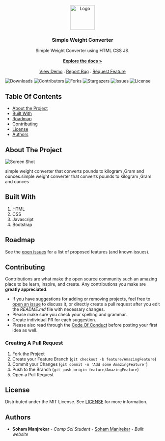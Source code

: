 <br/>
<p align="center">
  <a href="https://github.com/sohammanjrekar/Weight-Converter-Using-HTML-CSS-JS">
    <img src="https://64.media.tumblr.com/ac6d0f4d34a90cda7bfd7a3c6cb4f016/afb7fcf7e4f99e44-ea/s500x750/3db6466952c8c899ba5efec6ad1de56cee068f2f.pnj" alt="Logo" width="80" height="80">
  </a>

  <h3 align="center">Simple Weight Converter</h3>

  <p align="center">
    Simple Weight Converter using HTML CSS JS.
    <br/>
    <br/>
    <a href="https://github.com/sohammanjrekar/Weight-Converter-Using-HTML-CSS-JS"><strong>Explore the docs »</strong></a>
    <br/>
    <br/>
    <a href="https://github.com/sohammanjrekar/Weight-Converter-Using-HTML-CSS-JS">View Demo</a>
    .
    <a href="https://github.com/sohammanjrekar/Weight-Converter-Using-HTML-CSS-JS/issues">Report Bug</a>
    .
    <a href="https://github.com/sohammanjrekar/Weight-Converter-Using-HTML-CSS-JS/issues">Request Feature</a>
  </p>
</p>

![Downloads](https://img.shields.io/github/downloads/sohammanjrekar/Weight-Converter-Using-HTML-CSS-JS/total) ![Contributors](https://img.shields.io/github/contributors/sohammanjrekar/Weight-Converter-Using-HTML-CSS-JS?color=dark-green) ![Forks](https://img.shields.io/github/forks/sohammanjrekar/Weight-Converter-Using-HTML-CSS-JS?style=social) ![Stargazers](https://img.shields.io/github/stars/sohammanjrekar/Weight-Converter-Using-HTML-CSS-JS?style=social) ![Issues](https://img.shields.io/github/issues/sohammanjrekar/Weight-Converter-Using-HTML-CSS-JS) ![License](https://img.shields.io/github/license/sohammanjrekar/Weight-Converter-Using-HTML-CSS-JS) 

## Table Of Contents

* [About the Project](#about-the-project)
* [Built With](#built-with)
* [Roadmap](#roadmap)
* [Contributing](#contributing)
* [License](#license)
* [Authors](#authors)

## About The Project

![Screen Shot](https://64.media.tumblr.com/9f7162e15ced81772c61a87f001f9994/c9ddf6eece4e8620-3c/s1280x1920/c5726ac0dcb97759a74fc47675abcff62e53e425.pnj)

simple weight converter that converts pounds to kilogram ,Gram and ounces.simple weight converter that converts pounds to kilogram ,Gram and ounces

## Built With

1) HTML
2) CSS
3) Javascript
4) Bootstrap

## Roadmap

See the [open issues](https://github.com/sohammanjrekar/Weight-Converter-Using-HTML-CSS-JS/issues) for a list of proposed features (and known issues).

## Contributing

Contributions are what make the open source community such an amazing place to be learn, inspire, and create. Any contributions you make are **greatly appreciated**.
* If you have suggestions for adding or removing projects, feel free to [open an issue](https://github.com/sohammanjrekar/Weight-Converter-Using-HTML-CSS-JS/issues/new) to discuss it, or directly create a pull request after you edit the *README.md* file with necessary changes.
* Please make sure you check your spelling and grammar.
* Create individual PR for each suggestion.
* Please also read through the [Code Of Conduct](https://github.com/sohammanjrekar/Weight-Converter-Using-HTML-CSS-JS/blob/main/CODE_OF_CONDUCT.md) before posting your first idea as well.

### Creating A Pull Request

1. Fork the Project
2. Create your Feature Branch (`git checkout -b feature/AmazingFeature`)
3. Commit your Changes (`git commit -m 'Add some AmazingFeature'`)
4. Push to the Branch (`git push origin feature/AmazingFeature`)
5. Open a Pull Request

## License

Distributed under the MIT License. See [LICENSE](https://github.com/sohammanjrekar/Weight-Converter-Using-HTML-CSS-JS/blob/main/LICENSE.md) for more information.

## Authors

* **Soham Manjrekar** - *Comp Sci Student* - [Soham Manjrekar](https://github.com/sohammanjreakr/) - *Built website*

